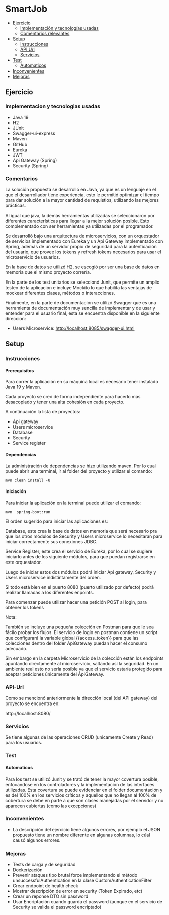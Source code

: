 # SmartJob

- [Ejercicio](#ejercicio)
  - [Implementación y tecnologías usadas](#Implementacion-y-tecnologias-usadas)
  - [Comentarios relevantes](#comentarios)
- [Setup](#setup)
  - [Instrucciones](#instrucciones)
  - [API Url](#API-Url)
  - [Servicios](#servicios)
- [Test](#test)
  - [Automaticos](#automaticos)
- [Inconvenientes](#Inconvenientes)
- [Mejoras](#Mejoras)

## Ejercicio

### Implementacion y tecnologias usadas

- Java 19
- H2
- JUnit
- Swagger-ui-express
- Maven
- GitHub
- Eureka
- JWT
- Api Gateway (Spring)
- Security (Spring)

### Comentarios

La solución propuesta se desarrolló en Java, ya que es un lenguaje en el que el desarrollador tiene experiencia, esto le permitió optimizar el tiempo para dar solución a la mayor cantidad de requistios, utilizando las mejores prácticas.

Al igual que java, la demás herramientas utilizadas se seleccionaron por diferentes características para llegar a la mejor solución posible. Esto complementado con ser herramientas ya utilizadas por el programador.

Se desarrolló bajo una arquitectura de microservicios, con un orquestador de servicios implementado con Eureka y un Api Gateway implementado con Spring, además de un servidor propio de seguridad para la autenticación del usuario, que provee los tokens y refresh tokens necesarios para usar el microservicio de usuarios.

En la base de datos se utilizó H2, se escogió por ser una base de datos en memoria que el mismo proyecto correría.

En la parte de los test unitarios se seleccionó Junit, que permite un amplio testeo de la aplicación e incluye Mockito lo que habilita las ventajas de mockear diferentes clases, métodos o interacciones.

Finalmente, en la parte de documentación se utilizó Swagger que es una herramienta de documentación muy sencilla de implementar y de usar y entender para el usuario final, esta se encuentra disponible en la siguiente direccion:

- Users Microservice: [http://localhost:8085/swagger-ui.html](http://localhost:8084/swagger-ui/index.html)

## Setup

### Instrucciones

#### Prerequisitos

Para correr la aplicación en su máquina local es necesario tener instalado Java 19 y Maven.

Cada proyecto se creó de forma independiente para hacerlo más desacoplado y tener una alta cohesión en cada proyecto. 

A continuación la lista de proyectos:

- Api gateway
- Users microservice
- Database
- Security
- Service register


#### Dependencias

La administración de dependencias se hizo utilizando maven. Por lo cual puede abrir una terminal, ir al folder del proyecto y utilizar el comando:

```
mvn clean install -U
```

#### Iniciación

Para iniciar la aplicación en la terminal puede utilizar el comando:

```
mvn  spring-boot:run
```

El orden sugerido para iniciar las aplicaciones es:

Database, este crea la base de datos en memoria que será necesario pra que los otros módulos de Security y Users microservice lo necesitaran para iniciar correctamente sus conexiones JDBC.

Service Register, este crea el servicio de Eureka, por lo cual se sugiere iniciarlo antes de los siguiente módulos, para que puedan registrarse en este orquestador.

Luego de iniciar estos dos módulos podrá iniciar Api gateway, Security y Users microservice indistintamente del orden.

Si todo está bien en el puerto 8080 (puerto utilizado por defecto) podrá realizar llamadas a los diferentes enpoints. 

Para comenzar puede utilizar hacer una petición POST al login, para obtener los tokens

Nota:

También se incluye una pequeña colección en Postman para que le sea fácilo probar los flujos. El servicio de login en postman contiene un script que configurará la variable global {{access_token}} para que las colecciones dentro del folder ApiGateway puedan hacer el consumo adecuado.

Sin embargo en la carpeta Microservicio de la colección están los endpoints apuntando directamente al microservicio, saltando así la seguridad. En un ambiente real esto no sería posible ya que el servicio estaría protegido para aceptar peticiones únicamente del ApiGateway.

### API-Url

Como se mencionó anteriormente la dirección local (del API gateway) del proyecto se encuentra en:

http://localhost:8080/


### Servicios

Se tiene algunas de las operaciones CRUD (unicamente Create y Read) para los usuarios.

### Test

#### Automaticos

Para los test se utilizó Junit y se trató de tener la mayor covertura posible, enfocandose en los controladores y la implementación de las interfaces utilizadas. Esta covertura se puede evidenciar en el folder documentación y es del 100% en los servicios críticos y aquellos que no llegan al 100% de cobertura se debe en parte a que son clases manejadas por el servidor y no aparecen cubiertas (como las excepciones)

### Inconvenientes

- La descripción del ejercicio tiene algunos errores, por ejemplo el JSON propuesto tiene un nombre diferente en algunas columnas, lo cúal causó algunos errores.


### Mejoras

- Tests de carga y de seguridad
- Dockerización
- Prevenir ataques tipo brutal force implementando el método unsuccessfulAuthentication en la clase CustomAuthenticationFilter
- Crear endpoint de health check
- Mostrar descripción de error en security (Token Expirado, etc)
- Crear un reponse DTO sin password
- Usar Encriptación cuando guarda el password (aunque en el servicio de Security se valida el password encriptado)


